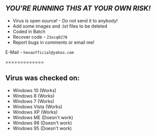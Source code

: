 ## ***YOU'RE RUNNING THIS AT YOUR OWN RISK!***

 - Virus is open source! - Do not send it to anybody!
 - Add some images and .txt files to be deleted
 - Coded in Batch
 - Recover code - `23xcq0278`
 - Report bugs in comments or email me!

E-Mail - `hexaofficial@yahoo.com`

=============

## Virus was checked on:

 - Windows 10 (Works) 
 - Windows 8 (Works)
 - Windows 7 (Works)
 - Windows Vista (Works)
 - Windows XP (Works)
 - Windows ME (Doesn't work)
 - Windows 98 (Doesn't work)
 - Windows 95 (Doesn't work)
